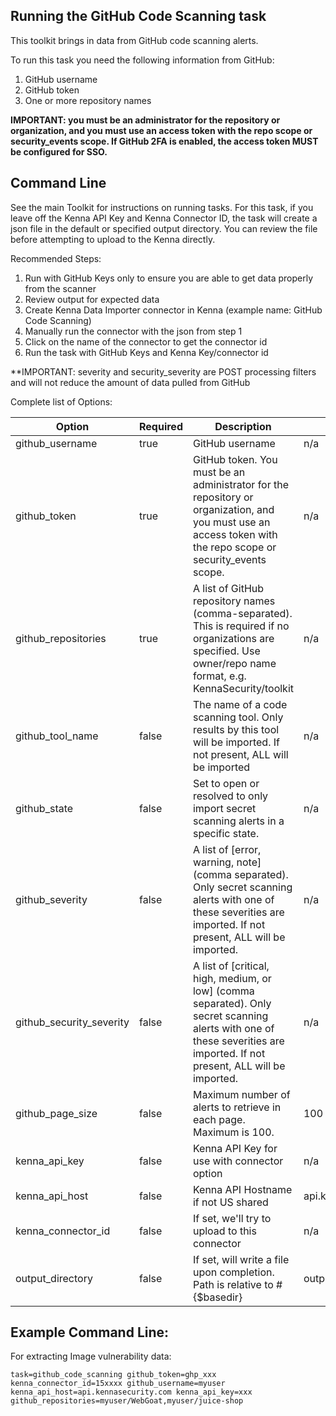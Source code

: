 ## Running the GitHub Code Scanning task 

This toolkit brings in data from GitHub code scanning alerts.

To run this task you need the following information from GitHub: 

1. GitHub username
2. GitHub token 
3. One or more repository names

**IMPORTANT: you must be an administrator for the repository or organization, and you must use an access token with the repo scope or security_events scope.
If GitHub 2FA is enabled, the access token MUST be configured for SSO.**

## Command Line

See the main Toolkit for instructions on running tasks. For this task, if you leave off the Kenna API Key and Kenna Connector ID, the task will create a json file in the default or specified output directory. You can review the file before attempting to upload to the Kenna directly.

Recommended Steps: 

1. Run with GitHub Keys only to ensure you are able to get data properly from the scanner
1. Review output for expected data
1. Create Kenna Data Importer connector in Kenna (example name: GitHub Code Scanning) 
1. Manually run the connector with the json from step 1 
1. Click on the name of the connector to get the connector id
1. Run the task with GitHub Keys and Kenna Key/connector id

**IMPORTANT: severity and security_severity are POST processing filters and will not reduce the amount of data pulled from GitHub

Complete list of Options:

| Option                   | Required | Description                                                                                                                                                                | default                     |
|--------------------------|----------|----------------------------------------------------------------------------------------------------------------------------------------------------------------------------|-----------------------------|
| github_username          | true     | GitHub username                                                                                                                                                            | n/a                         |
| github_token             | true     | GitHub token. You must be an administrator for the repository or organization, and you must use an access token with the repo scope or security_events scope.              | n/a                         |
| github_repositories      | true     | A list of GitHub repository names (comma-separated). This is required if no organizations are specified. Use owner/repo name format, e.g. KennaSecurity/toolkit            | n/a                         |
| github_tool_name         | false    | The name of a code scanning tool. Only results by this tool will be imported. If not present, ALL will be imported                                                         | n/a                         |
| github_state             | false    | Set to open or resolved to only import secret scanning alerts in a specific state.                                                                                         | n/a                         |
| github_severity          | false    | A list of [error, warning, note] (comma separated). Only secret scanning alerts with one of these severities are imported. If not present, ALL will be imported.           | n/a                         |
| github_security_severity | false    | A list of [critical, high, medium, or low] (comma separated). Only secret scanning alerts with one of these severities are imported. If not present, ALL will be imported. | n/a                         |
| github_page_size         | false    | Maximum number of alerts to retrieve in each page. Maximum is 100.                                                                                                         | 100                         |
| kenna_api_key            | false    | Kenna API Key for use with connector option                                                                                                                                | n/a                         |
| kenna_api_host           | false    | Kenna API Hostname if not US shared                                                                                                                                        | api.kennasecurity.com       |
| kenna_connector_id       | false    | If set, we'll try to upload to this connector                                                                                                                              | n/a                         |
| output_directory         | false    | If set, will write a file upon completion. Path is relative to #{$basedir}                                                                                                 | output/github_code_scanning |


## Example Command Line:

For extracting Image vulnerability data:

    task=github_code_scanning github_token=ghp_xxx kenna_connector_id=15xxxx github_username=myuser kenna_api_host=api.kennasecurity.com kenna_api_key=xxx github_repositories=myuser/WebGoat,myuser/juice-shop
